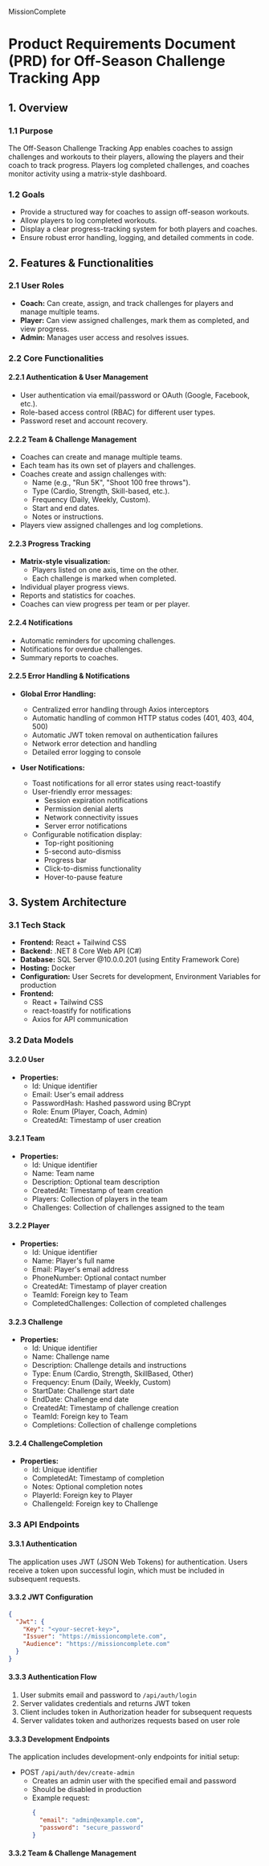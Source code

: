 MissionComplete

# Product Requirements Document (PRD) for Off-Season Challenge Tracking App

## 1. Overview
### 1.1 Purpose
The Off-Season Challenge Tracking App enables coaches to assign challenges and workouts to their players, allowing the players and their coach to track progress. Players log completed challenges, and coaches monitor activity using a matrix-style dashboard.

### 1.2 Goals
- Provide a structured way for coaches to assign off-season workouts.
- Allow players to log completed workouts.
- Display a clear progress-tracking system for both players and coaches.
- Ensure robust error handling, logging, and detailed comments in code.

## 2. Features & Functionalities

### 2.1 User Roles
- **Coach:** Can create, assign, and track challenges for players and manage multiple teams.
- **Player:** Can view assigned challenges, mark them as completed, and view progress.
- **Admin:** Manages user access and resolves issues.

### 2.2 Core Functionalities
#### 2.2.1 Authentication & User Management
- User authentication via email/password or OAuth (Google, Facebook, etc.).
- Role-based access control (RBAC) for different user types.
- Password reset and account recovery.

#### 2.2.2 Team & Challenge Management
- Coaches can create and manage multiple teams.
- Each team has its own set of players and challenges.
- Coaches create and assign challenges with:
  - Name (e.g., "Run 5K", "Shoot 100 free throws").
  - Type (Cardio, Strength, Skill-based, etc.).
  - Frequency (Daily, Weekly, Custom).
  - Start and end dates.
  - Notes or instructions.
- Players view assigned challenges and log completions.

#### 2.2.3 Progress Tracking
- **Matrix-style visualization:**
  - Players listed on one axis, time on the other.
  - Each challenge is marked when completed.
- Individual player progress views.
- Reports and statistics for coaches.
- Coaches can view progress per team or per player.

#### 2.2.4 Notifications
- Automatic reminders for upcoming challenges.
- Notifications for overdue challenges.
- Summary reports to coaches.

#### 2.2.5 Error Handling & Notifications
- **Global Error Handling:**
  - Centralized error handling through Axios interceptors
  - Automatic handling of common HTTP status codes (401, 403, 404, 500)
  - Automatic JWT token removal on authentication failures
  - Network error detection and handling
  - Detailed error logging to console

- **User Notifications:**
  - Toast notifications for all error states using react-toastify
  - User-friendly error messages:
    - Session expiration notifications
    - Permission denial alerts
    - Network connectivity issues
    - Server error notifications
  - Configurable notification display:
    - Top-right positioning
    - 5-second auto-dismiss
    - Progress bar
    - Click-to-dismiss functionality
    - Hover-to-pause feature

## 3. System Architecture
### 3.1 Tech Stack
- **Frontend:** React + Tailwind CSS
- **Backend:** .NET 8 Core Web API (C#)
- **Database:** SQL Server @10.0.0.201 (using Entity Framework Core)
- **Hosting:** Docker
- **Configuration:** User Secrets for development, Environment Variables for production
- **Frontend:** 
  - React + Tailwind CSS
  - react-toastify for notifications
  - Axios for API communication

### 3.2 Data Models
#### 3.2.0 User
- **Properties:**
  - Id: Unique identifier
  - Email: User's email address
  - PasswordHash: Hashed password using BCrypt
  - Role: Enum (Player, Coach, Admin)
  - CreatedAt: Timestamp of user creation

#### 3.2.1 Team
- **Properties:**
  - Id: Unique identifier
  - Name: Team name
  - Description: Optional team description
  - CreatedAt: Timestamp of team creation
  - Players: Collection of players in the team
  - Challenges: Collection of challenges assigned to the team

#### 3.2.2 Player
- **Properties:**
  - Id: Unique identifier
  - Name: Player's full name
  - Email: Player's email address
  - PhoneNumber: Optional contact number
  - CreatedAt: Timestamp of player creation
  - TeamId: Foreign key to Team
  - CompletedChallenges: Collection of completed challenges

#### 3.2.3 Challenge
- **Properties:**
  - Id: Unique identifier
  - Name: Challenge name
  - Description: Challenge details and instructions
  - Type: Enum (Cardio, Strength, SkillBased, Other)
  - Frequency: Enum (Daily, Weekly, Custom)
  - StartDate: Challenge start date
  - EndDate: Challenge end date
  - CreatedAt: Timestamp of challenge creation
  - TeamId: Foreign key to Team
  - Completions: Collection of challenge completions

#### 3.2.4 ChallengeCompletion
- **Properties:**
  - Id: Unique identifier
  - CompletedAt: Timestamp of completion
  - Notes: Optional completion notes
  - PlayerId: Foreign key to Player
  - ChallengeId: Foreign key to Challenge

### 3.3 API Endpoints
#### 3.3.1 Authentication
The application uses JWT (JSON Web Tokens) for authentication. Users receive a token upon successful login, which must be included in subsequent requests.

#### 3.3.2 JWT Configuration
```json
{
  "Jwt": {
    "Key": "<your-secret-key>",
    "Issuer": "https://missioncomplete.com",
    "Audience": "https://missioncomplete.com"
  }
}
```

#### 3.3.3 Authentication Flow
1. User submits email and password to `/api/auth/login`
2. Server validates credentials and returns JWT token
3. Client includes token in Authorization header for subsequent requests
4. Server validates token and authorizes requests based on user role

#### 3.3.3 Development Endpoints
The application includes development-only endpoints for initial setup:

- POST `/api/auth/dev/create-admin`
  - Creates an admin user with the specified email and password
  - Should be disabled in production
  - Example request:
    ```json
    {
      "email": "admin@example.com",
      "password": "secure_password"
    }
    ```

#### 3.3.2 Team & Challenge Management
```